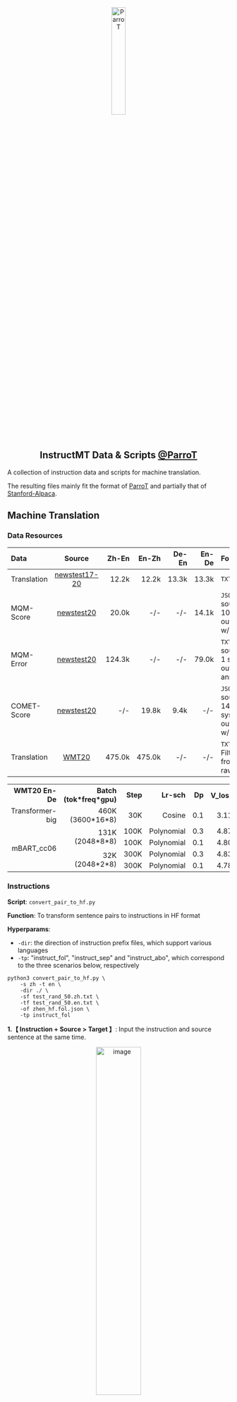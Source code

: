 <div align="center">
    <img width="25%" alt="ParroT" src="https://github.com/wxjiao/InstructMT/assets/31032829/3a19944b-d42d-45da-919b-320f1410a3a6">
    <h2>
    InstructMT Data & Scripts <a href="https://github.com/wxjiao/ParroT">@ParroT</a>
    </h2>
</div>

A collection of instruction data and scripts for machine translation.

The resulting files mainly fit the format of [ParroT](https://github.com/wxjiao/ParroT) and partially that of [Stanford-Alpaca](https://github.com/tatsu-lab/stanford_alpaca).

## Machine Translation

### Data Resources

<div align="center">
  
| Data |  Source  |  Zh-En | En-Zh | De-En | En-De | Format |
| :------ | :------: | ------: | ------: | ------: | ------: |  :------ |
| Translation |  [newstest17-20](https://drive.google.com/drive/folders/19_kMgbH1R9VrYf72xCNDxILX5ptPct_a?usp=drive_link)  |  12.2k | 12.2k | 13.3k  | 13.3k | `TXT` |
| MQM-Score |  [newstest20](https://drive.google.com/drive/folders/1OFmqJVtu_dhVYq-KNb478pmqdfqPNQSA?usp=drive_link)  | 20.0k  | -/- | -/- | 14.1k | `JSON`: 1 source + 10 system outputs w/ score |
| MQM-Error |  [newstest20](https://drive.google.com/drive/folders/18O5hZc9GVX6V5wq9PKb3hzSef0pgzkbO?usp=drive_link)  | 124.3k | -/- | -/- | 79.0k | `TXT`: 1 source + 1 system output w/ annotation |
| COMET-Score |  [newstest20](https://drive.google.com/drive/folders/1wDiHYuu-vZiBnfGmzEigRpnmx2qFiFwF?usp=drive_link)  | -/- | 19.8k | 9.4k | -/- | `JSON`: 1 source + 14/12 system outputs w/ score |
| Translation |  [WMT20](https://drive.google.com/drive/folders/1g7x0jrKlUfkEduy_gS7k7JFn7zPB7o_u?usp=drive_link)  |  475.0k | 475.0k | -/- | -/- | `TXT`: Filtered from 26M raw data |

</div>


<div align="center">
<table style="text-align:right">
  <tr>
    <th>WMT20 En-De </th>
    <th>Batch (tok*freq*gpu)</th>
    <th>Step</th>
    <th>Lr-sch</th>
    <th>Dp</th>
    <th>V_loss<sup>*</sup></th>
    <th>V_bleu<sup>*</sup></th>
    <th>T-bleu(sac/mul)</th>
    <th>GPU*Hour</th>
  </tr>
  <tr>
    <td>Transformer-big</td>
    <td>460K (3600*16*8)</td>
    <td>30K</td>
    <td>Cosine</td>
    <td>0.1</td>
    <td>3.119</td>
    <td>43.73</td>
    <td>32.4/35.2</td>
    <td>8V100*16.0</td>
  </tr>
  <tr>
    <td rowspan=4>mBART_cc06</td>
    <td rowspan=2>131K (2048*8*8)</td>
    <td>100K</td>
    <td>Polynomial</td>
    <td>0.3</td>
    <td>4.875</td>
    <td>45.11</td>
    <td>32.8/35.6</td>
    <td>8A100*26.0</td>
  </tr>
  <tr>
    <td>100K</td>
    <td>Polynomial</td>
    <td>0.1</td>
    <td>4.809</td>
    <td>44.98</td>
    <td>33.0/35.7</td>
    <td>8A100*26.0</td>
  </tr>
  <tr>
    <td rowspan=2>32K (2048*2*8)</td>
    <td>300K</td>
    <td>Polynomial</td>
    <td>0.3</td>
    <td>4.836</td>
    <td>45.38</td>
    <td>33.3/36.1</td>
    <td>8A100*25.4</td>
  </tr>
  <tr>
    <td>300K</td>
    <td>Polynomial</td>
    <td>0.1</td>
    <td>4.782</td>
    <td>45.42</td>
    <td><b>33.4/36.1</b></td>
    <td>8A100*25.4</td>
  </tr>
</table>
</div>


### Instructions

**Script**: `convert_pair_to_hf.py` 

**Function**: To transform sentence pairs to instructions in HF format 

**Hyperparams**: 
- `-dir`: the direction of instruction prefix files, which support various languages 
- `-tp`: "instruct_fol", "instruct_sep" and "instruct_abo", which correspond to the three scenarios below, respectively
```
python3 convert_pair_to_hf.py \
    -s zh -t en \
    -dir ./ \
    -sf test_rand_50.zh.txt \
    -tf test_rand_50.en.txt \
    -of zhen_hf.fol.json \
    -tp instruct_fol
```

**1.【 Instruction + Source > Target 】**: Input the instruction and source sentence at the same time.

<p align="center">
    <img width="45%" alt="image" src="https://github.com/wxjiao/InstructMT/assets/31032829/b77eb575-6f7f-4ddb-8173-4eede4c9797c">
</p>

**2.【 Instruction > Response > Source > Target 】**: Input the instruction only, then the LLMs should remind the user to input the source sentence.

<p align="center">
    <img width="45%" alt="image" src="https://github.com/wxjiao/InstructMT/assets/31032829/2bad9b55-825a-440b-934b-591042c7b6b2">
</p>

**3.【 Source > Instruction > Target 】**: Translate the last chat record.

<p align="center">
    <img width="45%" alt="image" src="https://github.com/wxjiao/InstructMT/assets/31032829/bd53e282-67d4-4347-ae98-780f14f450ef">
</p>


<details>
## General Scenarios

**Script**: `convert_alp_to_hf.py` 

**Function**: To transform Alpaca data to instructions in HF format. 

</details>
